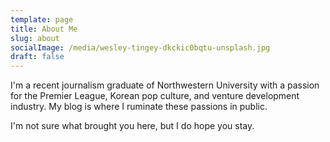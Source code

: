 ```yaml
---
template: page
title: About Me
slug: about
socialImage: /media/wesley-tingey-dkckic0bqtu-unsplash.jpg
draft: false
---
```

I'm a recent journalism graduate of Northwestern University with a passion for the Premier League, Korean pop culture, and venture development industry. My blog is where I ruminate these passions in public.

I'm not sure what brought you here, but I do hope you stay.